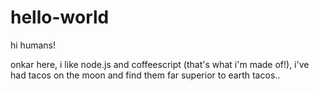 # hello-world

hi humans!

onkar here, i like node.js and coffeescript (that's what i'm made of!),
i've had tacos on the moon and find them far superior to earth tacos..
